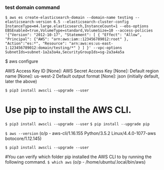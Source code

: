 ### test domain command

```
$ aws es create-elasticsearch-domain --domain-name testing --elasticsearch-version 6.5 --elasticsearch-cluster-config InstanceType=m4.large.elasticsearch,InstanceCount=1 --ebs-options EBSEnabled=true,VolumeType=standard,VolumeSize=10 --access-policies '{"Version": "2012-10-17", "Statement": [ { "Effect": "Allow", "Principal": {"AWS": "arn:aws:iam::123456789012:root" }, "Action":"es:*", "Resource": "arn:aws:es:us-east-1:123456789012:domain/testing/*" } ] }' --vpc-options SubnetIds=subnet-1a2a3a4a,SecurityGroupIds=sg-2a3a4a5a
```
$ aws configure

AWS Access Key ID [None]:
AWS Secret Access Key [None]:
Default region name [None]: us-west-2
Default output format [None]: json
 (initially default, later the above)

`$ pip3 install awscli --upgrade --user`

# Use pip to install the AWS CLI.
`$ pip3 install awscli --upgrade --user`
`$ pip install --upgrade pip`

`$ aws --version`
(o/p - aws-cli/1.16.155 Python/3.5.2 Linux/4.4.0-1077-aws botocore/1.12.145)

`$ pip3 install awscli --upgrade --user`

#You can verify which folder pip installed the AWS CLI to by running the following command.
`$ which aws`
(o/p - /home/ubuntu/.local/bin/aws)
